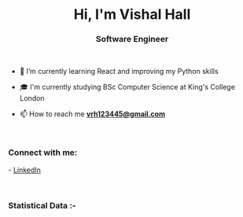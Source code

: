 <h1 align="center">Hi, I'm Vishal Hall</h1>
<h3 align="center">Software Engineer</h3>

<br>

- 🌱 I’m currently learning React and improving my Python skills

- 🎓 I'm currently studying BSc Computer Science at King's College London

- 📫 How to reach me **vrh123445@gmail.com**



<br>

<h3 align="left">Connect with me:</h3>
<p align="left">
- <a href="https://www.linkedin.com/in/vishal-hall/" target="blank">LinkedIn</a>
</p>

<br>

<h3>Statistical Data :-</h3>
<p><img align="center"
    src="https://github-readme-stats.vercel.app/api/top-langs?username=VishalHall&show_icons=true&locale=en&bg_color=0d1117&text_color=ffffff&layout=compact"
    alt="" 
    bg_color=#808080/></p>

<br>

